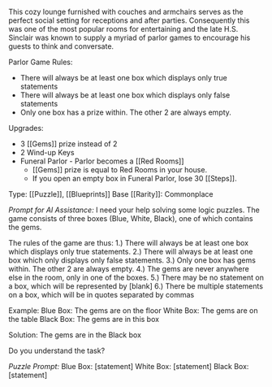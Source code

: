 This cozy lounge furnished with couches and armchairs serves as the perfect social setting for receptions and after parties. Consequently this was one of the most popular rooms for entertaining and the late H.S. Sinclair was known to supply a myriad of parlor games to encourage his guests to think and conversate.

Parlor Game Rules:
- There will always be at least one box which displays only true statements
- There will always be at least one box which displays only false statements
- Only one box has a prize within. The other 2 are always empty.

Upgrades:
- 3 [[Gems]] prize instead of 2
- 2 Wind-up Keys
- Funeral Parlor - Parlor becomes a [[Red Rooms]]
  - [[Gems]] prize is equal to Red Rooms in your house.
  - If you open an empty box in Funeral Parlor, lose 30 [[Steps]].

Type: [[Puzzle]], [[Blueprints]]
Base [[Rarity]]: Commonplace

*Prompt for AI Assistance:*
I need your help solving some logic puzzles. The game consists of three boxes (Blue, White, Black), one of which contains the gems.

The rules of the game are thus:
1.) There will always be at least one box which displays only true statements.
2.) There will always be at least one box which only displays only false statements.
3.) Only one box has gems within. The other 2 are always empty.
4.) The gems are never anywhere else in the room, only in one of the boxes.
5.) There may be no statement on a box, which will be represented by [blank]
6.) There be multiple statements on a box, which will be in quotes separated by commas

Example:
Blue Box: The gems are on the floor
White Box: The gems are on the table
Black Box: The gems are in this box

Solution: The gems are in the Black box

Do you understand the task?

*Puzzle Prompt:*
Blue Box: [statement]
White Box: [statement]
Black Box: [statement]